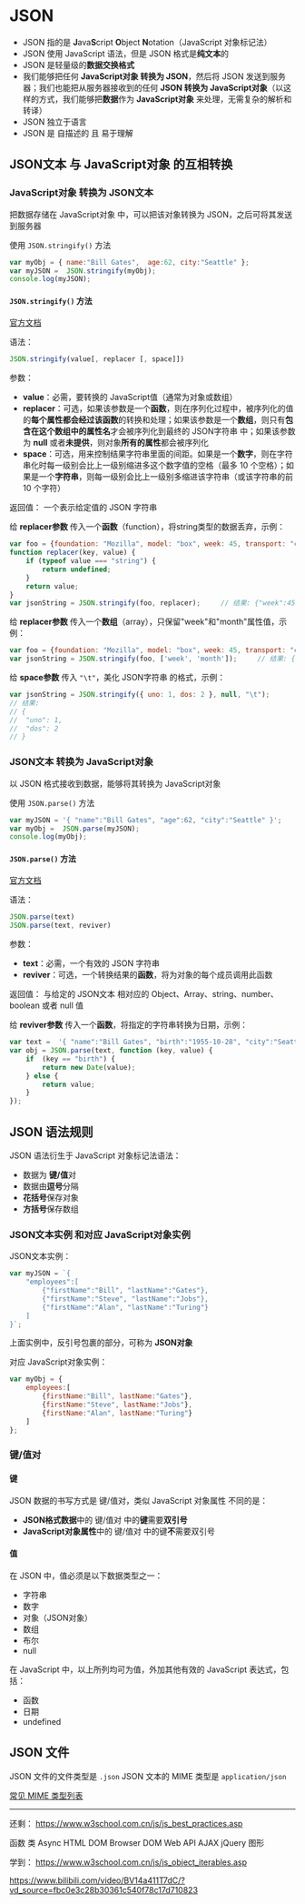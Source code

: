 # JSON

- JSON 指的是 **J**ava**S**cript **O**bject **N**otation（JavaScript 对象标记法）
- JSON 使用 JavaScript 语法，但是 JSON 格式是**纯文本**的
- JSON 是轻量级的**数据交换格式**
- 我们能够把任何 **JavaScript对象 转换为 JSON**，然后将 JSON 发送到服务器；我们也能把从服务器接收到的任何 **JSON 转换为 JavaScript对象**（以这样的方式，我们能够把**数据**作为 **JavaScript对象** 来处理，无需复杂的解析和转译）
- JSON 独立于语言
- JSON 是 自描述的 且 易于理解

## JSON文本 与 JavaScript对象 的互相转换

### JavaScript对象 转换为 JSON文本

把数据存储在 JavaScript对象 中，可以把该对象转换为 JSON，之后可将其发送到服务器

使用 `JSON.stringify()` 方法
```js
var myObj = { name:"Bill Gates",  age:62, city:"Seattle" };
var myJSON =  JSON.stringify(myObj);
console.log(myJSON);
```

#### `JSON.stringify()` 方法

[官方文档](https://developer.mozilla.org/zh-CN/docs/Web/JavaScript/Reference/Global_Objects/JSON/stringify)

语法：
```js
JSON.stringify(value[, replacer [, space]])
```

参数：
- **value**：必需，要转换的 JavaScript值（通常为对象或数组）
- **replacer**：可选，如果该参数是一个**函数**，则在序列化过程中，被序列化的值的**每个属性都会经过该函数**的转换和处理；如果该参数是一个**数组**，则只有**包含在这个数组中的属性名**才会被序列化到最终的 JSON字符串 中；如果该参数为 **null** 或者**未提供**，则对象**所有的属性**都会被序列化
- **space**：可选，用来控制结果字符串里面的间距。如果是一个**数字**，则在字符串化时每一级别会比上一级别缩进多这个数字值的空格（最多 10 个空格）；如果是一个**字符串**，则每一级别会比上一级别多缩进该字符串（或该字符串的前 10 个字符）

返回值：
一个表示给定值的 JSON 字符串

给 **replacer参数** 传入一个**函数**（function），将string类型的数据丢弃，示例：
```js
var foo = {foundation: "Mozilla", model: "box", week: 45, transport: "car", month: 7};
function replacer(key, value) {
    if (typeof value === "string") {
        return undefined;
    }
    return value;
}
var jsonString = JSON.stringify(foo, replacer);     // 结果: {"week":45,"month":7}
```

给 **replacer参数** 传入一个**数组**（array），只保留"week"和"month"属性值，示例：
```js
var foo = {foundation: "Mozilla", model: "box", week: 45, transport: "car", month: 7};
var jsonString = JSON.stringify(foo, ['week', 'month']);     // 结果: {"week":45,"month":7}
```

给 **space参数** 传入 `"\t"`，美化 JSON字符串 的格式，示例：
```js
var jsonString = JSON.stringify({ uno: 1, dos: 2 }, null, "\t");
// 结果:
// {
// 	"uno": 1,
// 	"dos": 2
// }
```

### JSON文本 转换为 JavaScript对象

以 JSON 格式接收到数据，能够将其转换为 JavaScript对象

使用 `JSON.parse()` 方法
```js
var myJSON = '{ "name":"Bill Gates", "age":62, "city":"Seattle" }';
var myObj =  JSON.parse(myJSON);
console.log(myObj);
```

#### `JSON.parse()` 方法

[官方文档](https://developer.mozilla.org/zh-CN/docs/Web/JavaScript/Reference/Global_Objects/JSON/parse)

语法：
```js
JSON.parse(text)
JSON.parse(text, reviver)
```

参数：
- **text**：必需，一个有效的 JSON 字符串
- **reviver**：可选，一个转换结果的**函数**，将为对象的每个成员调用此函数

返回值：
与给定的 JSON文本 相对应的 Object、Array、string、number、boolean 或者 null 值

给 **reviver参数** 传入一个**函数**，将指定的字符串转换为日期，示例：
```js
var text =  '{ "name":"Bill Gates", "birth":"1955-10-28", "city":"Seattle"}';
var obj = JSON.parse(text, function (key, value) {
    if  (key == "birth") {
        return new Date(value);
    } else {
        return value;
    }
});
```

## JSON 语法规则

JSON 语法衍生于 JavaScript 对象标记法语法：
- 数据为 **键/值**对
- 数据由**逗号**分隔
- **花括号**保存对象
- **方括号**保存数组

### JSON文本实例 和对应 JavaScript对象实例

JSON文本实例：
```js
var myJSON = `{
    "employees":[
        {"firstName":"Bill", "lastName":"Gates"}, 
        {"firstName":"Steve", "lastName":"Jobs"},
        {"firstName":"Alan", "lastName":"Turing"}
    ]
}`;
```
上面实例中，反引号包裹的部分，可称为 **JSON对象**

对应 JavaScript对象实例：
```js
var myObj = {
    employees:[
    	{firstName:"Bill", lastName:"Gates"},
    	{firstName:"Steve", lastName:"Jobs"},
    	{firstName:"Alan", lastName:"Turing"}
	]
};
```

### 键/值对

#### 键

JSON 数据的书写方式是 键/值对，类似 JavaScript 对象属性
不同的是：
- **JSON格式数据**中的 键/值对 中的**键**需要**双引号**
- **JavaScript对象属性**中的 键/值对 中的键**不**需要双引号

#### 值

在 JSON 中，值必须是以下数据类型之一：
- 字符串
- 数字
- 对象（JSON对象）
- 数组
- 布尔
- null

在 JavaScript 中，以上所列均可为值，外加其他有效的 JavaScript 表达式，包括：
- 函数
- 日期
- undefined

## JSON 文件

JSON 文件的文件类型是 `.json`
JSON 文本的 MIME 类型是 `application/json`

[常见 MIME 类型列表](https://developer.mozilla.org/zh-CN/docs/Web/HTTP/Basics_of_HTTP/MIME_types/Common_types)
















---






还剩：
https://www.w3school.com.cn/js/js_best_practices.asp

函数
类
Async
HTML DOM
Browser DOM
Web API
AJAX
jQuery
图形




学到：
https://www.w3school.com.cn/js/js_object_iterables.asp

https://www.bilibili.com/video/BV14a411T7dC/?vd_source=fbc0e3c28b30361c540f78c17d710823
